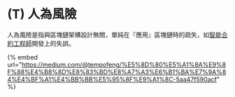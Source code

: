 # \(T\) 人為風險

人為風險是指與區塊鏈架構設計無關，單純在『應用』區塊鏈時的疏失，如[智能合約工程師](../smart-contract/smart-contract-developer/)開發上的失誤。



{% embed url="https://medium.com/@tempofeng/%E5%8D%80%E5%A1%8A%E9%8F%88%E4%B8%8D%E8%83%BD%E8%A7%A3%E6%B1%BA%E7%9A%84%E4%BF%A1%E4%BB%BB%E5%95%8F%E9%A1%8C-5aa47f590acf" %}

